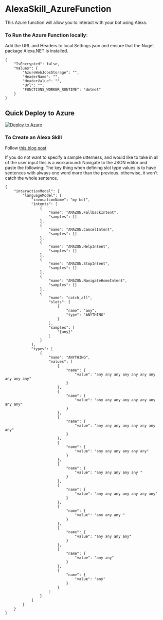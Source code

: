 # AlexaSkill_AzureFunction
This Azure function will allow you to interact with your bot using Alexa. 

### To Run the Azure Function locally: 
Add the URL and Headers to local.Settings.json and ensure that the Nuget package Alexa.NET is installed. 
```
{
    "IsEncrypted": false,
    "Values": {
        "AzureWebJobsStorage": "",
        "HeaderName": "", 
        "HeaderValue": "",
        "Url": "",
        "FUNCTIONS_WORKER_RUNTIME": "dotnet"
    }
}
```
## Quick Deploy to Azure

[![Deploy to Azure](http://azuredeploy.net/deploybutton.svg)](https://azuredeploy.net/)

### To Create an Alexa Skill 
Follow [this blog post](https://blogs.msdn.microsoft.com/appconsult/2018/11/02/build-your-first-alexa-skill-with-alexa-net-and-azure-functions-the-basics/)

If you do not want to specify a sample utterness, and would like to take in all of the user input this is a workaround:
Navigate to the JSON editor and paste the following: The key thing when defining slot type values is to have sentences with always one word more than the previous. otherwise, it won't catch the whole sentence. 
```
{
    "interactionModel": {
        "languageModel": {
            "invocationName": "my bot",
            "intents": [
                {
                    "name": "AMAZON.FallbackIntent",
                    "samples": []
                },
                {
                    "name": "AMAZON.CancelIntent",
                    "samples": []
                },
                {
                    "name": "AMAZON.HelpIntent",
                    "samples": []
                },
                {
                    "name": "AMAZON.StopIntent",
                    "samples": []
                },
                {
                    "name": "AMAZON.NavigateHomeIntent",
                    "samples": []
                },
                {
                    "name": "catch_all",
                    "slots": [
                        {
                            "name": "any",
                            "type": "ANYTHING"
                        }
                    ],
                    "samples": [
                        "{any}"
                    ]
                }
            ],
            "types": [
                {
                    "name": "ANYTHING",
                    "values": [
                        {
                            "name": {
                                "value": "any any any any any any any any any any"
                            }
                        },
                        {
                            "name": {
                                "value": "any any any any any any any any any"
                            }
                        },
                        {
                            "name": {
                                "value": "any any any any any any any any"
                            }
                        },
                        {
                            "name": {
                                "value": "any any any any any any"
                            }
                        },
                        {
                            "name": {
                                "value": "any any any any any "
                            }
                        },
                        {
                            "name": {
                                "value": "any any any any any any any"
                            }
                        },
                        {
                            "name": {
                                "value": "any any any "
                            }
                        },
                        {
                            "name": {
                                "value": "any any any any"
                            }
                        },
                        {
                            "name": {
                                "value": "any any"
                            }
                        },
                        {
                            "name": {
                                "value": "any"
                            }
                        }
                    ]
                }
            ]
        }
    }
}
```
